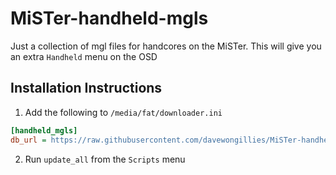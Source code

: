 # MiSTer-handheld-mgls

Just a collection of mgl files for handcores on the MiSTer. This will give you
an extra `Handheld` menu on the OSD

## Installation Instructions

1. Add the following to `/media/fat/downloader.ini`

```ini
[handheld_mgls]
db_url = https://raw.githubusercontent.com/davewongillies/MiSTer-handheld-mgls/db/db.json.zip
```

2. Run `update_all` from the `Scripts` menu
